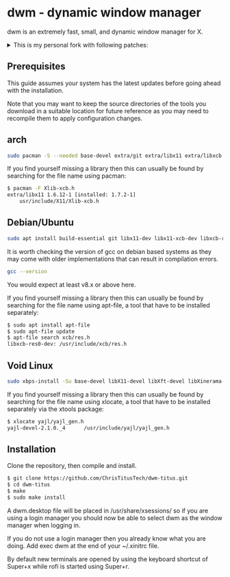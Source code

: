 dwm - dynamic window manager
============================
dwm is an extremely fast, small, and dynamic window manager for X.

<details>
  <summary>This is my personal fork with following patches:</summary>

  - alwayscenter
  - alwaysfullscreen
  - auto start
  - cfacts
  - chatterino bottom
  - cool autostart
  - fakefullscreen client (with resize fix for chrome-based browsers + noborder fix)
  - multikeycode
  - movestack
  - noborder (floating + border flicker fix)
  - pertag
  - placemouse
  - resizepoint
  - statuscmd
  - swallow
  - systray
  - true fullscreen
  - hide vacant tags
  - warp v2
  - winicon

❕ Some patches are rewritten or modified to work together.
</details>

Prerequisites
-------------
This guide assumes your system has the latest updates before going ahead with the installation.

Note that you may want to keep the source directories of the tools you download in a suitable location for future reference as you may need to recompile them to apply configuration changes.

## arch
```sh
sudo pacman -S --needed base-devel extra/git extra/libx11 extra/libxcb extra/libxinerama extra/libxft extra/imlib2
```

If you find yourself missing a library then this can usually be found by searching for the file name using pacman:
```sh
$ pacman -F Xlib-xcb.h
extra/libx11 1.6.12-1 [installed: 1.7.2-1]
    usr/include/X11/Xlib-xcb.h
```

## Debian/Ubuntu
```sh
sudo apt install build-essential git libx11-dev libx11-xcb-dev libxcb-res0-dev libxinerama-dev libxft-dev libimlib2-dev
```

It is worth checking the version of gcc on debian based systems as they may come with older implementations that can result in compilation errors.
```sh
gcc --version
```
You would expect at least v8.x or above here.

If you find yourself missing a library then this can usually be found by searching for the file name using apt-file, a tool that have to be installed separately:
```sh
$ sudo apt install apt-file
$ sudo apt-file update
$ apt-file search xcb/res.h
libxcb-res0-dev: /usr/include/xcb/res.h
```

## Void Linux
```sh
sudo xbps-install -Su base-devel libX11-devel libXft-devel libXinerama-devel freetype-devel fontconfig-devel libxcb-devel imlib2-devel
```

If you find yourself missing a library then this can usually be found by searching for the file name using xlocate, a tool that have to be installed separately via the xtools package:
```sh
$ xlocate yajl/yajl_gen.h
yajl-devel-2.1.0._4      /usr/include/yajl/yajl_gen.h
```

Installation
------------
Clone the repository, then compile and install.
```sh
$ git clone https://github.com/ChrisTitusTech/dwm-titus.git
$ cd dwm-titus
$ make
$ sudo make install
```

A dwm.desktop file will be placed in /usr/share/xsessions/ so if you are using a login manager you should now be able to select dwm as the window manager when logging in.

If you do not use a login manager then you already know what you are doing. Add exec dwm at the end of your ~/.xinitrc file.

By default new terminals are opened by using the keyboard shortcut of Super+x while rofi is started using Super+r.
